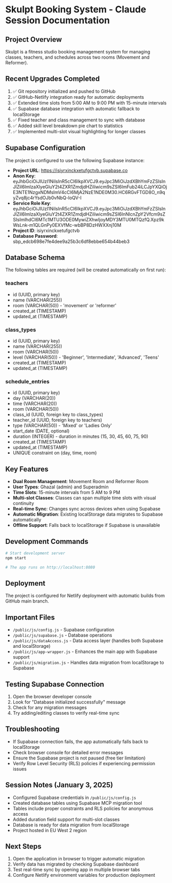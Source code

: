 # Skulpt Booking System - Claude Session Documentation

## Project Overview
Skulpt is a fitness studio booking management system for managing classes, teachers, and schedules across two rooms (Movement and Reformer).

## Recent Upgrades Completed
1. ✅ Git repository initialized and pushed to GitHub
2. ✅ GitHub-Netlify integration ready for automatic deployments
3. ✅ Extended time slots from 5:00 AM to 9:00 PM with 15-minute intervals
4. ✅ Supabase database integration with automatic fallback to localStorage
5. ✅ Fixed teacher and class management to sync with database
6. ✅ Added skill level breakdown pie chart to statistics
7. ✅ Implemented multi-slot visual highlighting for longer classes

## Supabase Configuration
The project is configured to use the following Supabase instance:

- **Project URL**: https://isiyrxinckxetufgctvb.supabase.co
- **Anon Key**: eyJhbGciOiJIUzI1NiIsInR5cCI6IkpXVCJ9.eyJpc3MiOiJzdXBhYmFzZSIsInJlZiI6ImlzaXlyeGluY2t4ZXR1ZmdjdHZiIiwicm9sZSI6ImFub24iLCJpYXQiOjE3NTE1NzgxNDMsImV4cCI6MjA2NzE1NDE0M30.HC6RGvFTGD8O_n9qyZvq8jc4rYsdOJb0vNbQ-loQV-I
- **Service Role Key**: eyJhbGciOiJIUzI1NiIsInR5cCI6IkpXVCJ9.eyJpc3MiOiJzdXBhYmFzZSIsInJlZiI6ImlzaXlyeGluY2t4ZXR1ZmdjdHZiIiwicm9sZSI6InNlcnZpY2Vfcm9sZSIsImlhdCI6MTc1MTU3ODE0MywiZXhwIjoyMDY3MTU0MTQzfQ.Xpz9kWsLnk-m1QLGnPy0EXVfMc-wbBP8DzHWXXnj10M
- **Project ID**: isiyrxinckxetufgctvb
- **Database Password**: sbp_edcb698e7fe4dee9a25b3c6df8ebbe654b44beb3

## Database Schema
The following tables are required (will be created automatically on first run):

### teachers
- id (UUID, primary key)
- name (VARCHAR(255))
- room (VARCHAR(50)) - 'movement' or 'reformer'
- created_at (TIMESTAMP)
- updated_at (TIMESTAMP)

### class_types
- id (UUID, primary key)
- name (VARCHAR(255))
- room (VARCHAR(50))
- level (VARCHAR(50)) - 'Beginner', 'Intermediate', 'Advanced', 'Teens'
- created_at (TIMESTAMP)
- updated_at (TIMESTAMP)

### schedule_entries
- id (UUID, primary key)
- day (VARCHAR(20))
- time (VARCHAR(20))
- room (VARCHAR(50))
- class_id (UUID, foreign key to class_types)
- teacher_id (UUID, foreign key to teachers)
- type (VARCHAR(50)) - 'Mixed' or 'Ladies Only'
- start_date (DATE, optional)
- duration (INTEGER) - duration in minutes (15, 30, 45, 60, 75, 90)
- created_at (TIMESTAMP)
- updated_at (TIMESTAMP)
- UNIQUE constraint on (day, time, room)

## Key Features
- **Dual Room Management**: Movement Room and Reformer Room
- **User Types**: Ghazal (admin) and Superadmin
- **Time Slots**: 15-minute intervals from 5 AM to 9 PM
- **Multi-slot Classes**: Classes can span multiple time slots with visual continuity
- **Real-time Sync**: Changes sync across devices when using Supabase
- **Automatic Migration**: Existing localStorage data migrates to Supabase automatically
- **Offline Support**: Falls back to localStorage if Supabase is unavailable

## Development Commands
```bash
# Start development server
npm start

# The app runs on http://localhost:8080
```

## Deployment
The project is configured for Netlify deployment with automatic builds from GitHub main branch.

## Important Files
- `/public/js/config.js` - Supabase configuration
- `/public/js/supabase.js` - Database operations
- `/public/js/dataAccess.js` - Data access layer (handles both Supabase and localStorage)
- `/public/js/app-wrapper.js` - Enhances the main app with Supabase support
- `/public/js/migration.js` - Handles data migration from localStorage to Supabase

## Testing Supabase Connection
1. Open the browser developer console
2. Look for "Database initialized successfully" message
3. Check for any migration messages
4. Try adding/editing classes to verify real-time sync

## Troubleshooting
- If Supabase connection fails, the app automatically falls back to localStorage
- Check browser console for detailed error messages
- Ensure the Supabase project is not paused (free tier limitation)
- Verify Row Level Security (RLS) policies if experiencing permission issues

## Session Notes (January 3, 2025)
- Configured Supabase credentials in `/public/js/config.js`
- Created database tables using Supabase MCP migration tool
- Tables include proper constraints and RLS policies for anonymous access
- Added duration field support for multi-slot classes
- Database is ready for data migration from localStorage
- Project hosted in EU West 2 region

## Next Steps
1. Open the application in browser to trigger automatic migration
2. Verify data has migrated by checking Supabase dashboard
3. Test real-time sync by opening app in multiple browser tabs
4. Configure Netlify environment variables for production deployment